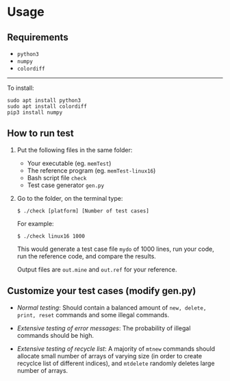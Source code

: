 # Usage
## Requirements
- `python3`
- `numpy`
- `colordiff`

***
To install:  
```
sudo apt install python3
sudo apt install colordiff
pip3 install numpy
```
## How to run test
1. Put the following files in the same folder:
    - Your executable (eg. `memTest`)
    - The reference program (eg. `memTest-linux16`)
    - Bash script file `check`
    - Test case generator `gen.py`
2. Go to the folder, on the terminal type:
    ```
    $ ./check [platform] [Number of test cases]
    ```
    For example:
    ```
    $ ./check linux16 1000
    ```
    This would generate a test case file `mydo` of 1000 lines, run your code, run the reference code, and compare the results.
      
    Output files are `out.mine` and `out.ref` for your reference.

## Customize your test cases (modify gen.py)

- *Normal testing*: Should contain a balanced amount of `new, delete, print, reset` commands and some illegal commands. 

- *Extensive testing of error messages*: The probability of illegal commands should be high.

- *Extensive testing of recycle list*: A majority of `mtnew` commands should allocate small number of arrays of varying size (in order to create recyclce list of different indices), and `mtdelete` randomly deletes large number of arrays.
